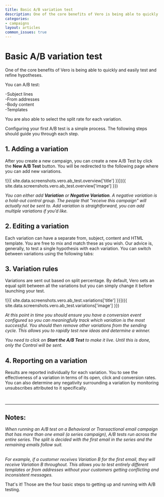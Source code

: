 ```yaml
---
title: Basic A/B variation test
description: One of the core benefits of Vero is being able to quickly and easily test and refine hypotheses.
categories:
- campaigns
layout: articles
common_issues: true
---
```


# Basic A/B variation test
    
One of the core benefits of Vero is being able to quickly and easily test and refine hypotheses. 

You can A/B test:

-Subject lines<br>
-From addresses<br>
-Body content<br>
-Templates<br>

You are also able to select the split rate for each variation.

Configuring your first A/B test is a simple process. The following steps should guide you through each step.

## 1. Adding a variation

After you create a new campaign, you can create a new A/B Test by click the **New A/B Test** button.
You will be redirected to the following page where you can add new variations.

![{{ site.data.screenshots.vero.ab_test.overview['title'] }}]({{ site.data.screenshots.vero.ab_test.overview['image'] }})

*You can either add **Variation** or **Negative Variation**. A negative variation is a hold-out control group. The people that "receive this campaign" will actually not be sent to. Add variation is straightforward, you can add multiple variations if you’d like.*

## 2. Editing a variation

Each variation can have a separate from, subject, content and HTML template. You are free to mix and match these as you wish. Our advice is, generally, to test a single hypothesis with each variation. You can switch between variations using the following tabs:

## 3. Variation rules

Variations are sent out based on split percentage. By default, Vero sets an equal split between all the variations but you can simply change it before launching your test.

![{{ site.data.screenshots.vero.ab_test.variations['title'] }}]({{ site.data.screenshots.vero.ab_test.variations['image'] }})

*At this point in time you should ensure you have a conversion event configured so you can meaningfully track which variation is the most successful. You should then remove other variations from the sending cycle.
This allows you to rapidly test new ideas and determine a winner.*

*You need to click on **Start the A/B Test** to make it live. Until this is done, only the Control will be sent.*

## 4. Reporting on a variation

Results are reported individually for each variation. You to see the effectiveness of a variation in terms of its open, click and conversion rates. You can also determine any negativity surrounding a variation by monitoring unsubscribes attributed to it specifically.

<br>

-----

## Notes:

*When running an A/B test on a Behavioral or Transactional email campaign that has more than one email (a series campaign), A/B tests run across the entire series. The split is decided with the first email in the series and the remaining emails follow suit.*
<br><br>

*For example, if a customer receives Variation B for the first email, they will receive Variation B throughout. This allows you to test entirely different templates or from addresses without your customers getting conflicting and inconsistent messages.*


That's it! Those are the four basic steps to getting up and running with A/B testing.